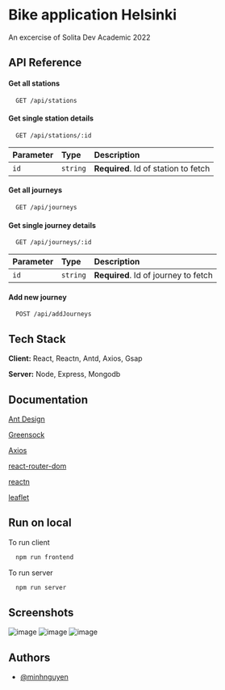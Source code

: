 # Bike application Helsinki

An excercise of Solita Dev Academic 2022



## API Reference

#### Get all stations

```http
  GET /api/stations
```



#### Get single station details

```http
  GET /api/stations/:id
```

| Parameter | Type     | Description                       |
| :-------- | :------- | :-------------------------------- |
| `id`      | `string` | **Required**. Id of station to fetch |


#### Get all journeys

```http
  GET /api/journeys
```

#### Get single journey details

```http
  GET /api/journeys/:id
```

| Parameter | Type     | Description                       |
| :-------- | :------- | :-------------------------------- |
| `id`      | `string` | **Required**. Id of journey to fetch |

#### Add new journey
```http
  POST /api/addJourneys
```



## Tech Stack

**Client:** React, Reactn, Antd, Axios, Gsap

**Server:** Node, Express, Mongodb



## Documentation

[Ant Design](https://ant.design/)

[Greensock](https://greensock.com/gsap/)

[Axios](https://www.npmjs.com/package/axios)

[react-router-dom](https://reactrouter.com/docs/en/v6/getting-started/tutorial)

[reactn](https://www.npmjs.com/package/reactn)

[leaflet](https://react-leaflet.js.org/)


## Run on local

To run client 

```bash
  npm run frontend
```

To run server 

```bash
  npm run server
```


## Screenshots
![image](https://user-images.githubusercontent.com/85005930/181729933-c141058e-acb2-4c4b-8a41-4d5dd15b30ab.png)
![image](https://user-images.githubusercontent.com/85005930/181730183-d3f44324-d5c9-49ff-8479-1132906b8b5b.png)
![image](https://user-images.githubusercontent.com/85005930/181730232-2dccf43e-f0d0-477d-b6d6-a897e20d8982.png)


## Authors

- [@minhnguyen](https://github.com/fishdev20)


